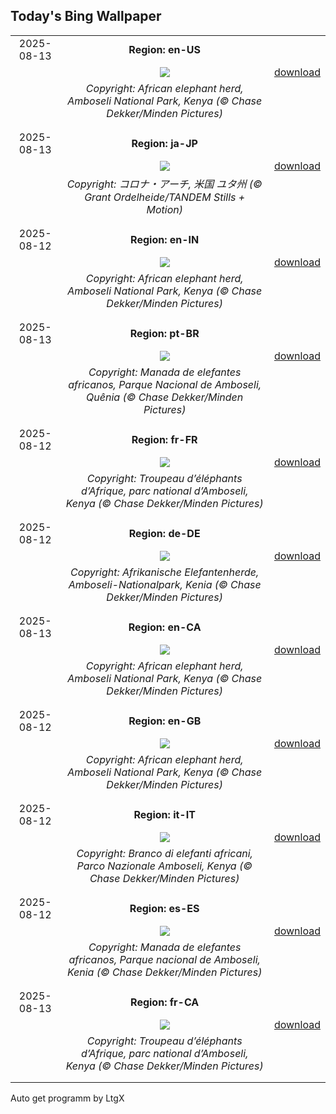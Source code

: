 ## Today's Bing Wallpaper
|      |      |      |
| :----: | :----: | :----: |
|2025-08-13|**Region: en-US**||
||![](https://www.bing.com/th?id=OHR.KenyaElephants_EN-US8723347309_UHD.jpg&pid=hp&w=1152&h=648&rs=1&c=4)| [download](https://www.bing.com/th?id=OHR.KenyaElephants_EN-US8723347309_UHD.jpg)|
||*Copyright: African elephant herd, Amboseli National Park, Kenya (© Chase Dekker/Minden Pictures)*
||
|||
|2025-08-13|**Region: ja-JP**||
||![](https://www.bing.com/th?id=OHR.CoronaArch_JA-JP2223848865_UHD.jpg&pid=hp&w=1152&h=648&rs=1&c=4)| [download](https://www.bing.com/th?id=OHR.CoronaArch_JA-JP2223848865_UHD.jpg)|
||*Copyright: コロナ・アーチ, 米国 ユタ州 (© Grant Ordelheide/TANDEM Stills + Motion)*
||
|||
|2025-08-12|**Region: en-IN**||
||![](https://www.bing.com/th?id=OHR.KenyaElephants_EN-IN4022653136_UHD.jpg&pid=hp&w=1152&h=648&rs=1&c=4)| [download](https://www.bing.com/th?id=OHR.KenyaElephants_EN-IN4022653136_UHD.jpg)|
||*Copyright: African elephant herd, Amboseli National Park, Kenya (© Chase Dekker/Minden Pictures)*
||
|||
|2025-08-13|**Region: pt-BR**||
||![](https://www.bing.com/th?id=OHR.KenyaElephants_PT-BR8192553536_UHD.jpg&pid=hp&w=1152&h=648&rs=1&c=4)| [download](https://www.bing.com/th?id=OHR.KenyaElephants_PT-BR8192553536_UHD.jpg)|
||*Copyright: Manada de elefantes africanos, Parque Nacional de Amboseli, Quênia (© Chase Dekker/Minden Pictures)*
||
|||
|2025-08-12|**Region: fr-FR**||
||![](https://www.bing.com/th?id=OHR.KenyaElephants_FR-FR5329216904_UHD.jpg&pid=hp&w=1152&h=648&rs=1&c=4)| [download](https://www.bing.com/th?id=OHR.KenyaElephants_FR-FR5329216904_UHD.jpg)|
||*Copyright: Troupeau d’éléphants d’Afrique, parc national d’Amboseli, Kenya (© Chase Dekker/Minden Pictures)*
||
|||
|2025-08-12|**Region: de-DE**||
||![](https://www.bing.com/th?id=OHR.KenyaElephants_DE-DE2871911456_UHD.jpg&pid=hp&w=1152&h=648&rs=1&c=4)| [download](https://www.bing.com/th?id=OHR.KenyaElephants_DE-DE2871911456_UHD.jpg)|
||*Copyright: Afrikanische Elefantenherde, Amboseli-Nationalpark, Kenia (© Chase Dekker/Minden Pictures)*
||
|||
|2025-08-13|**Region: en-CA**||
||![](https://www.bing.com/th?id=OHR.KenyaElephants_EN-CA6960133643_UHD.jpg&pid=hp&w=1152&h=648&rs=1&c=4)| [download](https://www.bing.com/th?id=OHR.KenyaElephants_EN-CA6960133643_UHD.jpg)|
||*Copyright: African elephant herd, Amboseli National Park, Kenya (© Chase Dekker/Minden Pictures)*
||
|||
|2025-08-12|**Region: en-GB**||
||![](https://www.bing.com/th?id=OHR.KenyaElephants_EN-GB9514305999_UHD.jpg&pid=hp&w=1152&h=648&rs=1&c=4)| [download](https://www.bing.com/th?id=OHR.KenyaElephants_EN-GB9514305999_UHD.jpg)|
||*Copyright: African elephant herd, Amboseli National Park, Kenya (© Chase Dekker/Minden Pictures)*
||
|||
|2025-08-12|**Region: it-IT**||
||![](https://www.bing.com/th?id=OHR.KenyaElephants_IT-IT2826374695_UHD.jpg&pid=hp&w=1152&h=648&rs=1&c=4)| [download](https://www.bing.com/th?id=OHR.KenyaElephants_IT-IT2826374695_UHD.jpg)|
||*Copyright: Branco di elefanti africani, Parco Nazionale Amboseli, Kenya (© Chase Dekker/Minden Pictures)*
||
|||
|2025-08-12|**Region: es-ES**||
||![](https://www.bing.com/th?id=OHR.KenyaElephants_ES-ES4146810031_UHD.jpg&pid=hp&w=1152&h=648&rs=1&c=4)| [download](https://www.bing.com/th?id=OHR.KenyaElephants_ES-ES4146810031_UHD.jpg)|
||*Copyright: Manada de elefantes africanos, Parque nacional de Amboseli, Kenia (© Chase Dekker/Minden Pictures)*
||
|||
|2025-08-13|**Region: fr-CA**||
||![](https://www.bing.com/th?id=OHR.KenyaElephants_FR-CA5786228560_UHD.jpg&pid=hp&w=1152&h=648&rs=1&c=4)| [download](https://www.bing.com/th?id=OHR.KenyaElephants_FR-CA5786228560_UHD.jpg)|
||*Copyright: Troupeau d’éléphants d’Afrique, parc national d’Amboseli, Kenya (© Chase Dekker/Minden Pictures)*
||
|||

Auto get programm by LtgX
